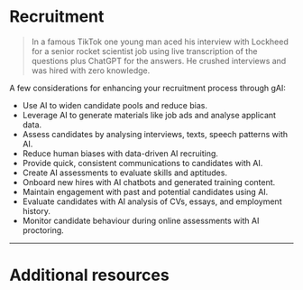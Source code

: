 # Recruitment

> In a famous TikTok one young man aced his interview with Lockheed for a senior rocket scientist job using live transcription of the questions plus ChatGPT for the answers. He crushed interviews and was hired with zero knowledge.

A few considerations for enhancing your recruitment process through gAI:

- Use AI to widen candidate pools and reduce bias.
- Leverage AI to generate materials like job ads and analyse applicant data.
- Assess candidates by analysing interviews, texts, speech patterns with AI.
- Reduce human biases with data-driven AI recruiting.
- Provide quick, consistent communications to candidates with AI.
- Create AI assessments to evaluate skills and aptitudes.
- Onboard new hires with AI chatbots and generated training content.
- Maintain engagement with past and potential candidates using AI.
- Evaluate candidates with AI analysis of CVs, essays, and employment history.
- Monitor candidate behaviour during online assessments with AI proctoring.

---

# Additional resources
